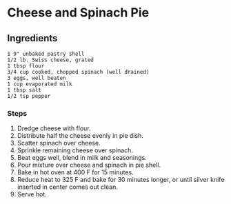 # Cheese and Spinach Pie #

## Ingredients ##
```
1 9" unbaked pastry shell
1/2 lb. Swiss cheese, grated
1 tbsp flour
3/4 cup cooked, chopped spinach (well drained)
3 eggs, well beaten
1 cup evaporated milk
1 tbsp salt
1/2 tsp pepper
```

### Steps ###
1. Dredge cheese with flour.
2. Distribute half the cheese evenly in pie dish.
3. Scatter spinach over cheese.
4. Sprinkle remaining cheese over spinach. 
5. Beat eggs well, blend in milk and seasonings.
6. Pour mixture over cheese and spinach in pie shell.
7. Bake in hot oven at 400 F for 15 minutes.
8. Reduce heat to 325 F and bake for 30 minutes longer, or until silver knife inserted in center comes out clean.
9. Serve hot. 
